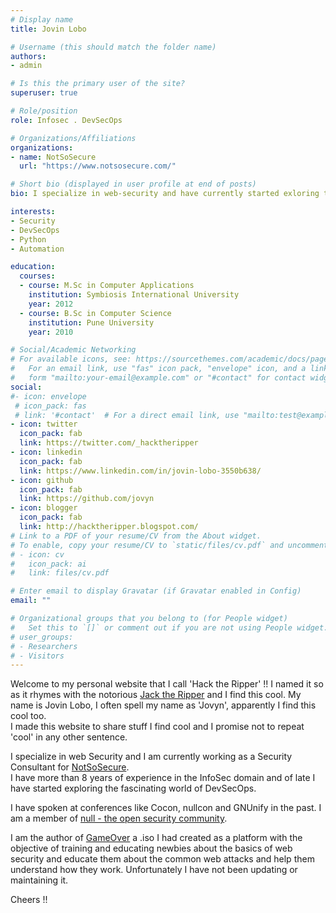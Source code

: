 ```yaml
---
# Display name
title: Jovin Lobo

# Username (this should match the folder name)
authors:
- admin

# Is this the primary user of the site?
superuser: true

# Role/position
role: Infosec . DevSecOps

# Organizations/Affiliations
organizations:
- name: NotSoSecure
  url: "https://www.notsosecure.com/"

# Short bio (displayed in user profile at end of posts)
bio: I specialize in web-security and have currently started exloring the amazing world of DevSecOps and Automation.

interests:
- Security
- DevSecOps
- Python 
- Automation

education:
  courses:
  - course: M.Sc in Computer Applications
    institution: Symbiosis International University
    year: 2012
  - course: B.Sc in Computer Science
    institution: Pune University
    year: 2010

# Social/Academic Networking
# For available icons, see: https://sourcethemes.com/academic/docs/page-builder/#icons
#   For an email link, use "fas" icon pack, "envelope" icon, and a link in the
#   form "mailto:your-email@example.com" or "#contact" for contact widget.
social:
#- icon: envelope
 # icon_pack: fas
 # link: '#contact'  # For a direct email link, use "mailto:test@example.org".
- icon: twitter
  icon_pack: fab
  link: https://twitter.com/_hacktheripper
- icon: linkedin
  icon_pack: fab
  link: https://www.linkedin.com/in/jovin-lobo-3550b638/
- icon: github
  icon_pack: fab
  link: https://github.com/jovyn
- icon: blogger
  icon_pack: fab
  link: http://hacktheripper.blogspot.com/
# Link to a PDF of your resume/CV from the About widget.
# To enable, copy your resume/CV to `static/files/cv.pdf` and uncomment the lines below.
# - icon: cv
#   icon_pack: ai
#   link: files/cv.pdf

# Enter email to display Gravatar (if Gravatar enabled in Config)
email: ""

# Organizational groups that you belong to (for People widget)
#   Set this to `[]` or comment out if you are not using People widget.
# user_groups:
# - Researchers
# - Visitors
---
```


Welcome to my personal website that I call 'Hack the Ripper' !! I named it so as it rhymes with the notorious [Jack the Ripper](https://en.wikipedia.org/wiki/Jack_the_Ripper) and I find this cool.
My name is Jovin Lobo, I often spell my name as 'Jovyn', apparently I find this cool too.  
I made this website to share stuff I find cool and I promise not to repeat 'cool' in any other sentence.    
  
I specialize in web Security and I am currently working as a Security Consultant for [NotSoSecure](https://www.notsosecure.com/).  
I have more than 8 years of experience in the InfoSec domain and of late I have started exploring the fascinating world of DevSecOps.  

I have spoken at conferences like Cocon, nullcon and GNUnify in the past. I am a member of [null - the open security community](https://null.co.in/).
  
I am the author of [GameOver](https://sourceforge.net/projects/null-gameover/) a .iso I had created as a platform with the objective of training and educating newbies about the basics of web security and educate them about the common web attacks and help them understand how they work. Unfortunately I have not been updating or maintaining it.  
  
Cheers !!  
